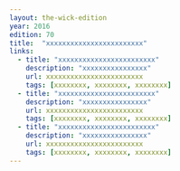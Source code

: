 ```yaml
---
layout: the-wick-edition
year: 2016
edition: 70
title:  "xxxxxxxxxxxxxxxxxxxxxxxx"
links:
  - title: "xxxxxxxxxxxxxxxxxxxxxxxx"
    description: "xxxxxxxxxxxxxxxx"
    url: xxxxxxxxxxxxxxxxxxxxxxxx
    tags: [xxxxxxxx, xxxxxxxx, xxxxxxxx]
  - title: "xxxxxxxxxxxxxxxxxxxxxxxx"
    description: "xxxxxxxxxxxxxxxx"
    url: xxxxxxxxxxxxxxxxxxxxxxxx
    tags: [xxxxxxxx, xxxxxxxx, xxxxxxxx]
  - title: "xxxxxxxxxxxxxxxxxxxxxxxx"
    description: "xxxxxxxxxxxxxxxx"
    url: xxxxxxxxxxxxxxxxxxxxxxxx
    tags: [xxxxxxxx, xxxxxxxx, xxxxxxxx]
---
```

